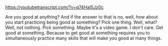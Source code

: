 https://youtubetranscript.com/?v=q74Hal5Jz0c

 Are you good at anything? And if the answer to that is no, well, how about you start practicing being good at something? Pick one thing. Well, what? Well, not nothing. Pick something. Maybe it's a video game. I don't care. Get good at something. Because to get good at something requires you to simultaneously practice many skills that will make you good at many things.